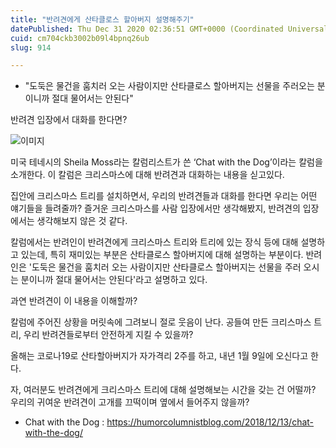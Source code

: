 ```yaml
---
title: "반려견에게 산타클로스 할아버지 설명해주기"
datePublished: Thu Dec 31 2020 02:36:51 GMT+0000 (Coordinated Universal Time)
cuid: cm704ckb3002b09l4bpnq26ub
slug: 914

---
```



- "도둑은 물건을 훔치러 오는 사람이지만 산타클로스 할아버지는 선물을 주러오는 분이니까 절대 물어서는 안된다"

반려견 입장에서 대화를 한다면?

![이미지](https://cdn.hashnode.com/res/hashnode/image/upload/v1739256389451/b1c57793-6e23-4f9f-ab82-d2772d9c3c65.jpeg)

미국 테네시의 Sheila Moss라는 칼럼리스트가 쓴 ‘Chat with the Dog’이라는 칼럼을 소개한다. 이 칼럼은 크리스마스에 대해 반려견과 대화하는 내용을 싣고있다.

집안에 크리스마스 트리를 설치하면서, 우리의 반려견들과 대화를 한다면 우리는 어떤 얘기들을 들려줄까? 즐거운 크리스마스를 사람 입장에서만 생각해봤지, 반려견의 입장에서는 생각해보지 않은 것 같다.

칼럼에서는 반려인이 반려견에게 크리스마스 트리와 트리에 있는 장식 등에 대해 설명하고 있는데, 특히 재미있는 부분은 산타클로스 할아버지에 대해 설명하는 부분이다. 반려인은 '도둑은 물건을 훔치러 오는 사람이지만 산타클로스 할아버지는 선물을 주러 오시는 분이니까 절대 물어서는 안된다'라고 설명하고 있다.

과연 반려견이 이 내용을 이해할까?

칼럼에 주어진 상황을 머릿속에 그려보니 절로 웃음이 난다. 공들여 만든 크리스마스 트리, 우리 반려견들로부터 안전하게 지킬 수 있을까?

올해는 코로나19로 산타할아버지가 자가격리 2주를 하고, 내년 1월 9일에 오신다고 한다.

자, 여러분도 반려견에게 크리스마스 트리에 대해 설명해보는 시간을 갖는 건 어떨까? 우리의 귀여운 반려견이 고개를 끄떡이며 옆에서 들어주지 않을까?

- Chat with the Dog : https://humorcolumnistblog.com/2018/12/13/chat-with-the-dog/